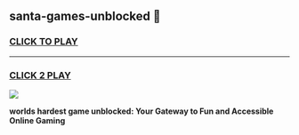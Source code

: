 
## santa-games-unblocked 👋
<h3>
<a href="https://premium.freeplayer.one?title=santa-games-unblocked&ref=14F">CLICK TO PLAY</a></h3>
<hr>

<h3>
<a href="https://premium.freeplayer.one?title=santa-games-unblocked&ref=14F">CLICK 2 PLAY</a>
  
</h3>

<a href="https://premium.freeplayer.one?title=santa-games-unblocked&ref=12F/"><img src="https://clearcache.store/games.png"></a>


**worlds hardest game unblocked: Your Gateway to Fun and Accessible Online Gaming**
